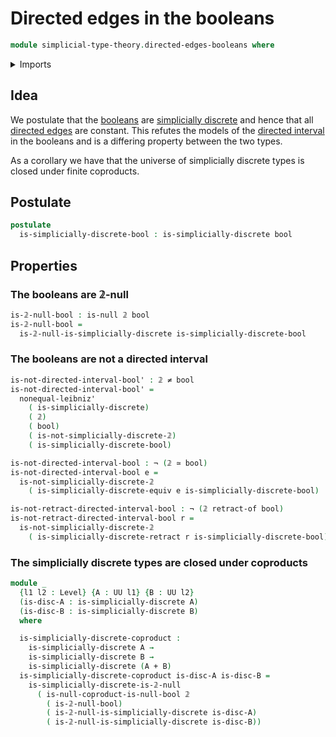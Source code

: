 # Directed edges in the booleans

```agda
module simplicial-type-theory.directed-edges-booleans where
```

<details><summary>Imports</summary>

```agda
open import foundation.action-on-identifications-dependent-functions
open import foundation.booleans
open import foundation.cartesian-product-types
open import foundation.contractible-types
open import foundation.coproduct-types
open import foundation.dependent-identifications
open import foundation.dependent-pair-types
open import foundation.equality-cartesian-product-types
open import foundation.equality-dependent-pair-types
open import foundation.equivalences
open import foundation.function-extensionality
open import foundation.function-types
open import foundation.functoriality-coproduct-types
open import foundation.fundamental-theorem-of-identity-types
open import foundation.homotopies
open import foundation.homotopy-induction
open import foundation.identity-types
open import foundation.negated-equality
open import foundation.negation
open import foundation.raising-universe-levels
open import foundation.retractions
open import foundation.retracts-of-types
open import foundation.sections
open import foundation.structure-identity-principle
open import foundation.torsorial-type-families
open import foundation.type-arithmetic-booleans
open import foundation.unit-type
open import foundation.universal-property-booleans
open import foundation.universe-levels

open import orthogonal-factorization-systems.coproducts-null-types
open import orthogonal-factorization-systems.extensions-of-maps
open import orthogonal-factorization-systems.null-families-of-types
open import orthogonal-factorization-systems.null-maps
open import orthogonal-factorization-systems.null-types
open import orthogonal-factorization-systems.orthogonal-maps

open import simplicial-type-theory.action-on-directed-edges-dependent-functions
open import simplicial-type-theory.action-on-directed-edges-functions
open import simplicial-type-theory.dependent-simplicial-edges
open import simplicial-type-theory.directed-edges
open import simplicial-type-theory.directed-interval-type
open import simplicial-type-theory.simplicial-arrows
open import simplicial-type-theory.simplicially-discrete-types
```

</details>

## Idea

We postulate that the [booleans](foundation.booleans.md) are
[simplicially discrete](simplicial-type-theory.simplicially-discrete-types.md)
and hence that all [directed edges](simplicial-type-theory.directed-edges.md)
are constant. This refutes the models of the
[directed interval](simplicial-type-theory.directed-interval.md) in the booleans
and is a differing property between the two types.

As a corollary we have that the universe of simplicially discrete types is
closed under finite coproducts.

## Postulate

```agda
postulate
  is-simplicially-discrete-bool : is-simplicially-discrete bool
```

## Properties

### The booleans are 𝟚-null

```agda
is-𝟚-null-bool : is-null 𝟚 bool
is-𝟚-null-bool =
  is-𝟚-null-is-simplicially-discrete is-simplicially-discrete-bool
```

### The booleans are not a directed interval

```agda
is-not-directed-interval-bool' : 𝟚 ≠ bool
is-not-directed-interval-bool' =
  nonequal-leibniz'
    ( is-simplicially-discrete)
    ( 𝟚)
    ( bool)
    ( is-not-simplicially-discrete-𝟚)
    ( is-simplicially-discrete-bool)

is-not-directed-interval-bool : ¬ (𝟚 ≃ bool)
is-not-directed-interval-bool e =
  is-not-simplicially-discrete-𝟚
    ( is-simplicially-discrete-equiv e is-simplicially-discrete-bool)

is-not-retract-directed-interval-bool : ¬ (𝟚 retract-of bool)
is-not-retract-directed-interval-bool r =
  is-not-simplicially-discrete-𝟚
    ( is-simplicially-discrete-retract r is-simplicially-discrete-bool)
```

### The simplicially discrete types are closed under coproducts

```agda
module _
  {l1 l2 : Level} {A : UU l1} {B : UU l2}
  (is-disc-A : is-simplicially-discrete A)
  (is-disc-B : is-simplicially-discrete B)
  where

  is-simplicially-discrete-coproduct :
    is-simplicially-discrete A →
    is-simplicially-discrete B →
    is-simplicially-discrete (A + B)
  is-simplicially-discrete-coproduct is-disc-A is-disc-B =
    is-simplicially-discrete-is-𝟚-null
      ( is-null-coproduct-is-null-bool 𝟚
        ( is-𝟚-null-bool)
        ( is-𝟚-null-is-simplicially-discrete is-disc-A)
        ( is-𝟚-null-is-simplicially-discrete is-disc-B))
```
